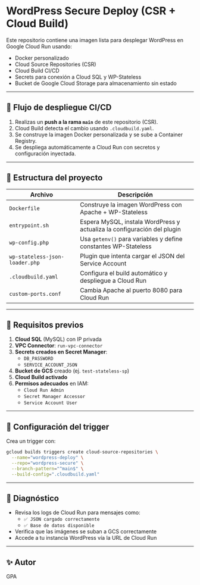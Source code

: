 # WordPress Secure Deploy (CSR + Cloud Build)

Este repositorio contiene una imagen lista para desplegar WordPress en Google Cloud Run usando:

- Docker personalizado
- Cloud Source Repositories (CSR)
- Cloud Build CI/CD
- Secrets para conexión a Cloud SQL y WP-Stateless
- Bucket de Google Cloud Storage para almacenamiento sin estado

---

## 🚀 Flujo de despliegue CI/CD

1. Realizas un **push a la rama `main`** de este repositorio (CSR).
2. Cloud Build detecta el cambio usando `.cloudbuild.yaml`.
3. Se construye la imagen Docker personalizada y se sube a Container Registry.
4. Se despliega automáticamente a Cloud Run con secretos y configuración inyectada.

---

## 🧱 Estructura del proyecto

| Archivo                       | Descripción |
|------------------------------|-------------|
| `Dockerfile`                 | Construye la imagen WordPress con Apache + WP-Stateless |
| `entrypoint.sh`              | Espera MySQL, instala WordPress y actualiza la configuración del plugin |
| `wp-config.php`              | Usa `getenv()` para variables y define constantes WP-Stateless |
| `wp-stateless-json-loader.php` | Plugin que intenta cargar el JSON del Service Account |
| `.cloudbuild.yaml`           | Configura el build automático y despliegue a Cloud Run |
| `custom-ports.conf`          | Cambia Apache al puerto 8080 para Cloud Run |

---

## 🔐 Requisitos previos

1. **Cloud SQL** (MySQL) con IP privada
2. **VPC Connector**: `run-vpc-connector`
3. **Secrets creados en Secret Manager**:
   - `DB_PASSWORD`
   - `SERVICE_ACCOUNT_JSON`
4. **Bucket de GCS** creado (ej. `test-stateless-sp`)
5. **Cloud Build activado**
6. **Permisos adecuados** en IAM:
   - `Cloud Run Admin`
   - `Secret Manager Accessor`
   - `Service Account User`

---

## 🔧 Configuración del trigger

Crea un trigger con:

```bash
gcloud builds triggers create cloud-source-repositories \
  --name="wordpress-deploy" \
  --repo="wordpress-secure" \
  --branch-pattern="^main$" \
  --build-config=".cloudbuild.yaml"
```

---

## 🧪 Diagnóstico

- Revisa los logs de Cloud Run para mensajes como:
  - `✅ JSON cargado correctamente`
  - `✅ Base de datos disponible`
- Verifica que las imágenes se suban a GCS correctamente
- Accede a tu instancia WordPress vía la URL de Cloud Run

---

## ✨ Autor

GPA
